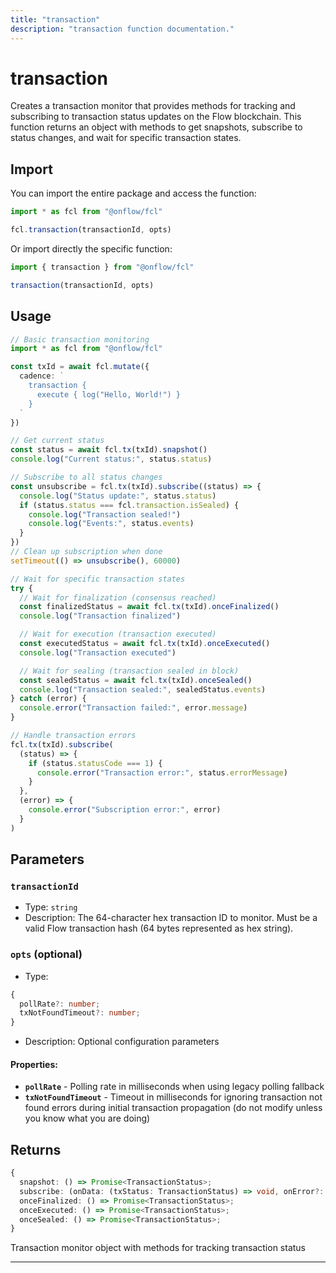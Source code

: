 ```yaml
---
title: "transaction"
description: "transaction function documentation."
---
```


<!-- THIS DOCUMENT IS AUTO-GENERATED FROM [onflow/fcl/../fcl-core/src/transaction/transaction.ts](https://github.com/onflow/fcl-js/tree/master/packages/fcl/../fcl-core/src/transaction/transaction.ts). DO NOT EDIT MANUALLY -->

# transaction

Creates a transaction monitor that provides methods for tracking and subscribing to
transaction status updates on the Flow blockchain. This function returns an object with methods
to get snapshots, subscribe to status changes, and wait for specific transaction states.

## Import

You can import the entire package and access the function:

```typescript
import * as fcl from "@onflow/fcl"

fcl.transaction(transactionId, opts)
```

Or import directly the specific function:

```typescript
import { transaction } from "@onflow/fcl"

transaction(transactionId, opts)
```

## Usage

```typescript
// Basic transaction monitoring
import * as fcl from "@onflow/fcl"

const txId = await fcl.mutate({
  cadence: `
    transaction {
      execute { log("Hello, World!") }
    }
  `
})

// Get current status
const status = await fcl.tx(txId).snapshot()
console.log("Current status:", status.status)

// Subscribe to all status changes
const unsubscribe = fcl.tx(txId).subscribe((status) => {
  console.log("Status update:", status.status)
  if (status.status === fcl.transaction.isSealed) {
    console.log("Transaction sealed!")
    console.log("Events:", status.events)
  }
})
// Clean up subscription when done
setTimeout(() => unsubscribe(), 60000)

// Wait for specific transaction states
try {
  // Wait for finalization (consensus reached)
  const finalizedStatus = await fcl.tx(txId).onceFinalized()
  console.log("Transaction finalized")

  // Wait for execution (transaction executed)
  const executedStatus = await fcl.tx(txId).onceExecuted()
  console.log("Transaction executed")

  // Wait for sealing (transaction sealed in block)
  const sealedStatus = await fcl.tx(txId).onceSealed()
  console.log("Transaction sealed:", sealedStatus.events)
} catch (error) {
  console.error("Transaction failed:", error.message)
}

// Handle transaction errors
fcl.tx(txId).subscribe(
  (status) => {
    if (status.statusCode === 1) {
      console.error("Transaction error:", status.errorMessage)
    }
  },
  (error) => {
    console.error("Subscription error:", error)
  }
)
```

## Parameters

### `transactionId` 


- Type: `string`
- Description: The 64-character hex transaction ID to monitor. Must be a valid
Flow transaction hash (64 bytes represented as hex string).

### `opts` (optional)


- Type: 
```typescript
{
  pollRate?: number;
  txNotFoundTimeout?: number;
}
```
- Description: Optional configuration parameters

#### Properties:

- **`pollRate`**  - Polling rate in milliseconds when using legacy polling fallback
- **`txNotFoundTimeout`**  - Timeout in milliseconds for ignoring transaction
not found errors during initial transaction propagation (do not modify unless you know what you are doing)


## Returns

```typescript
{
  snapshot: () => Promise<TransactionStatus>;
  subscribe: (onData: (txStatus: TransactionStatus) => void, onError?: (err: Error) => void) => () => void;
  onceFinalized: () => Promise<TransactionStatus>;
  onceExecuted: () => Promise<TransactionStatus>;
  onceSealed: () => Promise<TransactionStatus>;
}
```


Transaction monitor object with methods for tracking transaction status

---